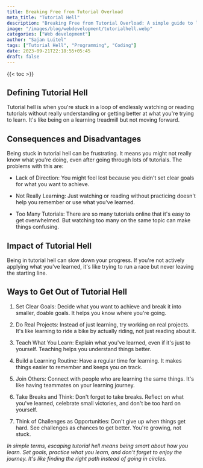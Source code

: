 ```yaml
---
title: Breaking Free from Tutorial Overload
meta_title: "Tutorial Hell"
description: "Breaking Free from Tutorial Overload: A simple guide to learning successfully and stop being on a learning treadmill but not moving forward"
image: "/images/blog/webdevelopment/tutorialhell.webp"
categories: ["Web development"]
author: "Sajan Luitel"
tags: ["Tutorial Hell", "Programming", "Coding"]
date: 2023-09-21T22:18:55+05:45
draft: false
---
```

{{< toc >}}

## Defining Tutorial Hell

Tutorial hell is when you're stuck in a loop of endlessly watching or reading tutorials without really understanding or getting better at what you're trying to learn. It's like being on a learning treadmill but not moving forward.

## Consequences and Disadvantages

Being stuck in tutorial hell can be frustrating. It means you might not really know what you're doing, even after going through lots of tutorials. The problems with this are:

- Lack of Direction: You might feel lost because you didn't set clear goals for what you want to achieve.
  
- Not Really Learning: Just watching or reading without practicing doesn't help you remember or use what you've learned.

- Too Many Tutorials: There are so many tutorials online that it's easy to get overwhelmed. But watching too many on the same topic can make things confusing.

## Impact of Tutorial Hell

Being in tutorial hell can slow down your progress. If you're not actively applying what you've learned, it's like trying to run a race but never leaving the starting line.

## Ways to Get Out of Tutorial Hell

1. Set Clear Goals: Decide what you want to achieve and break it into smaller, doable goals. It helps you know where you're going.

2. Do Real Projects: Instead of just learning, try working on real projects. It's like learning to ride a bike by actually riding, not just reading about it.

3. Teach What You Learn: Explain what you've learned, even if it's just to yourself. Teaching helps you understand things better.

4. Build a Learning Routine: Have a regular time for learning. It makes things easier to remember and keeps you on track.

5. Join Others: Connect with people who are learning the same things. It's like having teammates on your learning journey.

6. Take Breaks and Think: Don't forget to take breaks. Reflect on what you've learned, celebrate small victories, and don't be too hard on yourself.

7. Think of Challenges as Opportunities: Don't give up when things get hard. See challenges as chances to get better. You're growing, not stuck.

*In simple terms, escaping tutorial hell means being smart about how you learn. Set goals, practice what you learn, and don't forget to enjoy the journey. It's like finding the right path instead of going in circles.*
